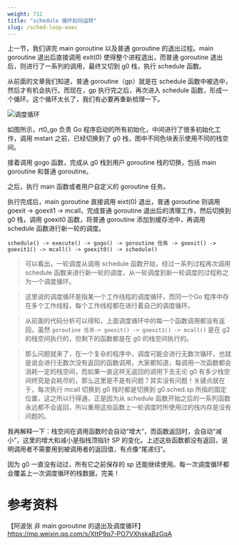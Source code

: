 ```yaml
---
weight: 712
title: "schedule 循环如何运转"
slug: /sched-loop-exec
---
```


上一节，我们讲完 main goroutine 以及普通 goroutine 的退出过程。main goroutine 退出后直接调用 exit(0) 使得整个进程退出，而普通 goroutine 退出后，则进行了一系列的调用，最终又切到 g0 栈，执行 schedule 函数。

从前面的文章我们知道，普通 goroutine（gp）就是在 schedule 函数中被选中，然后才有机会执行。而现在，gp 执行完之后，再次进入 schedule 函数，形成一个循环。这个循环太长了，我们有必要再重新梳理一下。

![调度循环](../assets/3.png)

如图所示，rt0_go 负责 Go 程序启动的所有初始化，中间进行了很多初始化工作，调用 mstart 之前，已经切换到了 g0 栈，图中不同色块表示使用不同的栈空间。

接着调用 gogo 函数，完成从 g0 栈到用户 goroutine 栈的切换，包括 main goroutine 和普通 goroutine。

之后，执行 main 函数或者用户自定义的 goroutine 任务。

执行完成后，main goroutine 直接调用 eixt(0) 退出，普通 goroutine 则调用 goexit -> goexit1 -> mcall，完成普通 goroutine 退出后的清理工作，然后切换到 g0 栈，调用 goexit0 函数，将普通 goroutine 添加到缓存池中，再调用 schedule 函数进行新一轮的调度。

```shell
schedule() -> execute() -> gogo() -> goroutine 任务 -> goexit() -> goexit1() -> mcall() -> goexit0() -> schedule()
```

> 可以看出，一轮调度从调用 schedule 函数开始，经过一系列过程再次调用 schedule 函数来进行新一轮的调度，从一轮调度到新一轮调度的过程称之为一个调度循环。

> 这里说的调度循环是指某一个工作线程的调度循环，而同一个Go 程序中存在多个工作线程，每个工作线程都在进行着自己的调度循环。

> 从前面的代码分析可以得知，上面调度循环中的每一个函数调用都没有返回，虽然 `goroutine 任务-> goexit() -> goexit1() -> mcall()` 是在 g2 的栈空间执行的，但剩下的函数都是在 g0 的栈空间执行的。

> 那么问题就来了，在一个复杂的程序中，调度可能会进行无数次循环，也就是说会进行无数次没有返回的函数调用，大家都知道，每调用一次函数都会消耗一定的栈空间，而如果一直这样无返回的调用下去无论 g0 有多少栈空间终究是会耗尽的，那么这里是不是有问题？其实没有问题！关键点就在于，每次执行 mcall 切换到 g0 栈时都是切换到 g0.sched.sp 所指的固定位置，这之所以行得通，正是因为从 schedule 函数开始之后的一系列函数永远都不会返回，所以重用这些函数上一轮调度时所使用过的栈内存是没有问题的。

我再解释一下：栈空间在调用函数时会自动“增大”，而函数返回时，会自动“减小”，这里的增大和减小是指栈顶指针 SP 的变化。上述这些函数都没有返回，说明调用者不需要用到被调用者的返回值，有点像“尾递归”。

因为 g0 一直没有动过，所有它之前保存的 sp 还能继续使用。每一次调度循环都会覆盖上一次调度循环的栈数据，完美！

# 参考资料
【阿波张 非 main goroutine 的退出及调度循环】https://mp.weixin.qq.com/s/XttP9q7-PO7VXhskaBzGqA